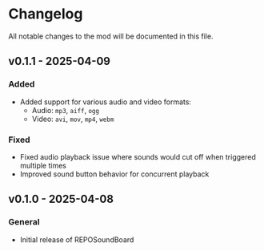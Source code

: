 # Changelog

All notable changes to the mod will be documented in this file.

## v0.1.1 - 2025-04-09

### Added
- Added support for various audio and video formats:
	- Audio: `mp3`, `aiff`, `ogg`
	- Video: `avi`, `mov`, `mp4`, `webm`

### Fixed
- Fixed audio playback issue where sounds would cut off when triggered multiple times
- Improved sound button behavior for concurrent playback

## v0.1.0 - 2025-04-08

### General
- Initial release of REPOSoundBoard